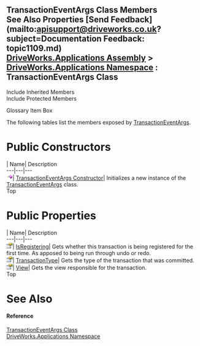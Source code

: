 TransactionEventArgs Class Members   
See Also Properties [Send Feedback](mailto:apisupport@driveworks.co.uk?subject=Documentation Feedback: topic1109.md)  
[DriveWorks.Applications Assembly](topic13.md) > [DriveWorks.Applications Namespace](topic16.md) : TransactionEventArgs Class  
---  
  
Include Inherited Members    
Include Protected Members  


Glossary Item Box

The following tables list the members exposed by [TransactionEventArgs](topic1109.md).

# Public Constructors

| Name| Description  
---|---|---  
![Public Constructor](dotnetimages/publicConstructor.gif)| [TransactionEventArgs Constructor](topic1115.md)| Initializes a new instance of the [TransactionEventArgs](topic1109.md) class.   
Top

# Public Properties

| Name| Description  
---|---|---  
![Public Property](dotnetimages/publicProperty.gif)| [IsRegistering](topic1116.md)| Gets whether this transaction is being registered for the first time. As apposed to being run through undo or redo.   
![Public Property](dotnetimages/publicProperty.gif)| [TransactionType](topic1117.md)| Gets the type of the transaction that was committed.   
![Public Property](dotnetimages/publicProperty.gif)| [View](topic1118.md)| Gets the view responsible for the transaction.   
Top

# See Also

#### Reference

[TransactionEventArgs Class](topic1109.md)   
[DriveWorks.Applications Namespace](topic16.md)



